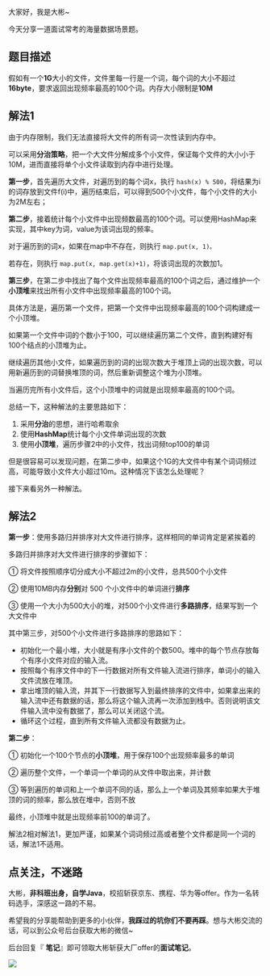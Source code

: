 大家好，我是大彬~

今天分享一道面试常考的海量数据场景题。

## 题目描述

假如有一个**1G**大小的文件，文件里每一行是一个词，每个词的大小不超过**16byte**，要求返回出现频率最高的100个词。内存大小限制是**10M**

## 解法1

由于内存限制，我们无法直接将大文件的所有词一次性读到内存中。

可以采用**分治策略**，把一个大文件分解成多个小文件，保证每个文件的大小小于10M，进而直接将单个小文件读取到内存中进行处理。

**第一步**，首先遍历大文件，对遍历到的每个词x，执行 `hash(x) % 500`，将结果为i的词存放到文件f(i)中，遍历结束后，可以得到500个小文件，每个小文件的大小为2M左右；

**第二步**，接着统计每个小文件中出现频数最高的100个词。可以使用HashMap来实现，其中key为词，value为该词出现的频率。

对于遍历到的词x，如果在map中不存在，则执行 `map.put(x, 1)。`

若存在，则执行 `map.put(x, map.get(x)+1)`，将该词出现的次数加1。

**第三步**，在第二步中找出了每个文件出现频率最高的100个词之后，通过维护一个**小顶堆**来找出所有小文件中出现频率最高的100个词。

具体方法是，遍历第一个文件，把第一个文件中出现频率最高的100个词构建成一个小顶堆。

如果第一个文件中词的个数小于100，可以继续遍历第二个文件，直到构建好有100个结点的小顶堆为止。

继续遍历其他小文件，如果遍历到的词的出现次数大于堆顶上词的出现次数，可以用新遍历到的词替换堆顶的词，然后重新调整这个堆为小顶堆。

当遍历完所有小文件后，这个小顶堆中的词就是出现频率最高的100个词。

总结一下，这种解法的主要思路如下：

1. 采用**分治**的思想，进行哈希取余
2. 使用**HashMap**统计每个小文件单词出现的次数
3. 使用**小顶堆**，遍历步骤2中的小文件，找出词频top100的单词

但是很容易可以发现问题，在第二步中，如果这个1G的大文件中有某个词词频过高，可能导致小文件大小超过10m。这种情况下该怎么处理呢？

接下来看另外一种解法。

## 解法2

**第一步**：使用多路归并排序对大文件进行排序，这样相同的单词肯定是紧挨着的

多路归并排序对大文件进行排序的步骤如下：

① 将文件按照顺序切分成大小不超过2m的小文件，总共500个小文件

② 使用10MB内存**分别**对 500 个小文件中的单词进行**排序**

③ 使用一个大小为500大小的堆，对500个小文件进行**多路排序**，结果写到一个大文件中

其中第三步，对500个小文件进行多路排序的思路如下：

- 初始化一个最小堆，大小就是有序小文件的个数500。堆中的每个节点存放每个有序小文件对应的输入流。
- 按照每个有序文件中的下一行数据对所有文件输入流进行排序，单词小的输入文件流放在堆顶。
- 拿出堆顶的输入流，并其下一行数据写入到最终排序的文件中，如果拿出来的输入流中还有数据的话，那么将这个输入流再一次添加到栈中。否则说明该文件输入流中没有数据了，那么可以关闭这个流。
- 循环这个过程，直到所有文件输入流都没有数据为止。

**第二步**：

① 初始化一个100个节点的**小顶堆**，用于保存100个出现频率最多的单词

② 遍历整个文件，一个单词一个单词的从文件中取出来，并计数

③ 等到遍历的单词和上一个单词不同的话，那么上一个单词及其频率如果大于堆顶的词的频率，那么放在堆中，否则不放

最终，小顶堆中就是出现频率前100的单词了。

解法2相对解法1，更加严谨，如果某个词词频过高或者整个文件都是同一个词的话，解法1不适用。


## 点关注，不迷路

大彬，**非科班出身，自学Java**，校招斩获京东、携程、华为等offer。作为一名转码选手，深感这一路的不易。

希望我的分享能帮助到更多的小伙伴，**我踩过的坑你们不要再踩**。想与大彬交流的话，可以到公众号后台获取大彬的微信~

后台回复『 **笔记**』即可领取大彬斩获大厂offer的**面试笔记**。

![](http://img.dabin-coder.cn/image/公众号.jpg)

